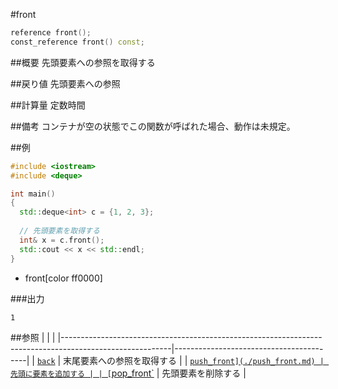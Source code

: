 #front
```cpp
reference front();
const_reference front() const;
```

##概要
先頭要素への参照を取得する


##戻り値
先頭要素への参照


##計算量
定数時間


##備考
コンテナが空の状態でこの関数が呼ばれた場合、動作は未規定。


##例
```cpp
#include <iostream>
#include <deque>

int main()
{
  std::deque<int> c = {1, 2, 3};
 
  // 先頭要素を取得する
  int& x = c.front();
  std::cout << x << std::endl;
}
```
* front[color ff0000]

###出力
```
1
```

##参照
| | |
|---------------------------------------------------------------------------------------------------------|-----------------------------------------|
| [`back`](./back.md) | 末尾要素への参照を取得する |
| [`push_front](./push_front.md) | 先頭に要素を追加する |
| [`pop_front`](./pop_front.md) | 先頭要素を削除する |


